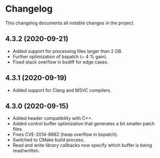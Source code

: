 Changelog
=====
This changelog documents all notable changes in the project.

4.3.2 (2020-09-21)
-----
- Added support for processing files larger than 2 GB.
- Further optimization of bspatch (~ 4 % gain).
- Fixed stack overflow in bsdiff for edge cases.

4.3.1 (2020-09-19)
-----
- Added support for Clang and MSVC compilers.

4.3.0 (2020-09-15)
-----
- Added header compatibility with C++.
- Added control buffer optimization that generates a bit smaller patch files.
- Fixes CVE-2014-9862 (heap overflow in bspatch).
- Switched to CMake build process.
- Read and write library callbacks now specify which buffer is being read/written.

